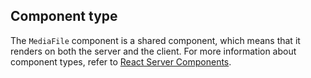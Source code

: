 ## Component type

The `MediaFile` component is a shared component, which means that it renders on both the server and the client. For more information about component types, refer to [React Server Components](/api/hydrogen/framework/react-server-components).
